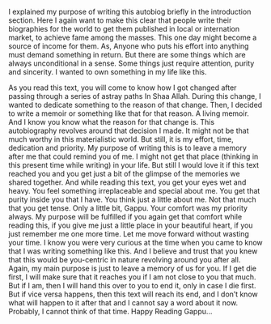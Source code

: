 I explained my purpose of writing this autobiog briefly in the introduction section. Here I again want to make this clear that people write their biographies for the world to get them published in local or internation market, to achieve fame among the masses. This one day might become a source of income for them. As,
	Anyone who puts his effort into anything must demand something in return.
But there are some things which are always unconditional in a sense. Some things just require attention, purity and sincerity. I wanted to own something in my life like this. 

As you read this text, you will come to know how I got changed after passing through a series of astray paths In Shaa Allah. During this change, I wanted to dedicate something to the reason of that change. 
Then, I decided to write a memoir or something like that for that reason. A living memoir. And I know you know what the reason for that change is. 
This autobiography revolves around that decision I made. It might not be that much worthy in this materialistic world. But still, it is my effort, time, dedication and priority.
My purpose of writing this is to leave a memory after me that could remind you of me. I might not get that place (thinking in this present time while writing) in your life. But still I would love it 
                 if this text reached you and you get just a bit of the glimpse of the memories we                        shared together. And while reading this text, you get your eyes wet and heavy. You feel something irreplaceable and special about me. You get that purity inside you that I have. You think just a little about me. Not that much that you get tense. Only a little bit, Gappu. Your comfort was my priority always. My purpose will be fulfilled if you again get that comfort while reading this, if you give me just a little place in your beautiful heart, if you just remember me one more time. 
Let me move forward without wasting your time. I know you were very curious at the time when you came to know that I was writing something like this. And I believe and trust that you knew that this would be you-centric in nature revolving around you after all.
Again, my main purpose is just to leave a memory of us for you. If I get die first, I will make sure that it reaches you if I am not close to you that much. But if I am, then I will hand this over to you to end it, only in case I die first. But if vice versa happens, then this text will reach its end, and I don’t know what will happen to it after that and I cannot say a word about it now. Probably, I cannot think of that time. Happy Reading Gappu…
